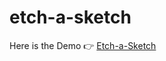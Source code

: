 # etch-a-sketch

Here is the Demo 👉 [Etch-a-Sketch](https://yisha17.github.io/etch-a-sketch/ "Github home")